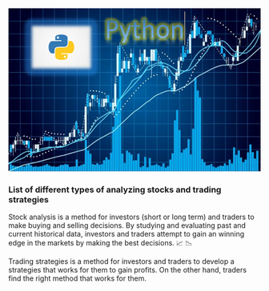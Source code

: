 <img src="TitlePython.PNG">

### List of different types of analyzing stocks and trading strategies

Stock analysis is a method for investors (short or long term) and traders to make buying and selling decisions. By studying and evaluating past and current historical data, investors and traders attempt to gain an winning edge in the markets by making the best decisions. :chart_with_upwards_trend: :chart_with_downwards_trend:  

Trading strategies is a method for investors and traders to develop a strategies that works for them to gain profits. On the other hand, traders find the right method that works for them.  
